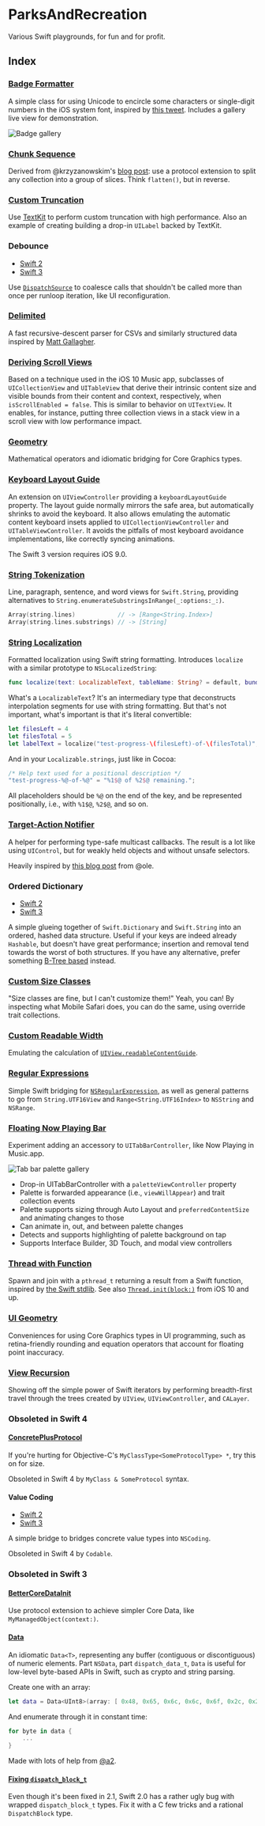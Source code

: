 # ParksAndRecreation

Various Swift playgrounds, for fun and for profit.

## Index
### [Badge Formatter](https://github.com/zwaldowski/ParksAndRecreation/blob/master/Latest/Badge%20Formatter.playground)

A simple class for using Unicode to encircle some characters or single-digit numbers in the iOS system font, inspired by [this tweet](https://twitter.com/Tricertops/status/952265724789129216). Includes a gallery live view for demonstration.

![Badge gallery](https://raw.githubusercontent.com/zwaldowski/ParksAndRecreation/master/Media/2018-01-17%20Badge%20Formatter.png)

### [Chunk Sequence](https://github.com/zwaldowski/ParksAndRecreation/blob/master/Latest/Chunk%20Sequence.playground)

Derived from @krzyzanowskim's [blog post](http://blog.krzyzanowskim.com/2015/10/24/chunksequence-have-cake-and-eat-it/): use a protocol extension to split any collection into a group of slices. Think `flatten()`, but in reverse.

### [Custom Truncation](https://github.com/zwaldowski/ParksAndRecreation/blob/master/Swift-2/CustomTruncation.playground)

Use [TextKit](https://developer.apple.com/library/ios/documentation/StringsTextFonts/Conceptual/TextAndWebiPhoneOS/CustomTextProcessing/CustomTextProcessing.html) to perform custom truncation with high performance. Also an example of creating building a drop-in `UILabel` backed by TextKit.

### Debounce

* [Swift 2](https://github.com/zwaldowski/ParksAndRecreation/blob/master/Swift-2/Debounce.playground)
* [Swift 3](https://github.com/zwaldowski/ParksAndRecreation/blob/master/Swift-3/Debounce.playground)

Use [`DispatchSource`](https://developer.apple.com/reference/dispatch/dispatchsource) to coalesce calls that shouldn't be called more than once per runloop iteration, like UI reconfiguration.

### [Delimited](https://github.com/zwaldowski/ParksAndRecreation/blob/master/Swift-3/Delimited.playground)

A fast recursive-descent parser for CSVs and similarly structured data inspired by [Matt Gallagher](http://www.cocoawithlove.com/2009/11/writing-parser-using-nsscanner-csv.html).

### [Deriving Scroll Views](https://github.com/zwaldowski/ParksAndRecreation/blob/master/Latest/Deriving%20Scroll%20Views.playground)

Based on a technique used in the iOS 10 Music app, subclasses of `UICollectionView` and `UITableView` that derive their intrinsic content size and visible bounds from their content and context, respectively, when `isScrollEnabled = false`. This is similar to behavior on `UITextView`. It enables, for instance, putting three collection views in a stack view in a scroll view with low performance impact.

### [Geometry](https://github.com/zwaldowski/ParksAndRecreation/blob/master/Swift-2/Geometry.playground)

Mathematical operators and idiomatic bridging for Core Graphics types.

### [Keyboard Layout Guide](https://github.com/zwaldowski/ParksAndRecreation/blob/master/Latest/Keyboard%20Layout%20Guide)

An extension on `UIViewController` providing a `keyboardLayoutGuide` property. The layout guide normally mirrors the safe area, but automatically shrinks to avoid the keyboard. It also allows emulating the automatic content keyboard insets applied to `UICollectionViewController` and `UITableViewController`. It avoids the pitfalls of most keyboard avoidance implementations, like correctly syncing animations.

The Swift 3 version requires iOS 9.0.

### [String Tokenization](https://github.com/zwaldowski/ParksAndRecreation/blob/master/Swift-2/LineParagraphs.playground)

Line, paragraph, sentence, and word views for `Swift.String`, providing alternatives to `String.enumerateSubstringsInRange(_:options:_:)`.

```swift
Array(string.lines)            // -> [Range<String.Index>]
Array(string.lines.substrings) // -> [String]
```

### [String Localization](https://github.com/zwaldowski/ParksAndRecreation/blob/master/Swift-2/Localize.playground)

Formatted localization using Swift string formatting. Introduces `localize` with
a similar prototype to `NSLocalizedString`:

```swift
func localize(text: LocalizableText, tableName: String? = default, bundle: NSBundle = default, value: String = default, comment: String)
```

What's a `LocalizableText`? It's an intermediary type that deconstructs
interpolation segments for use with string formatting. But that's not important,
what's important is that it's literal convertible:

```swift
let filesLeft = 4
let filesTotal = 5
let labelText = localize("test-progress-\(filesLeft)-of-\(filesTotal)", comment: "Help text used for a positional description")
```

And in your `Localizable.strings`, just like in Cocoa:

```swift
/* Help text used for a positional description */
"test-progress-%@-of-%@" = "%1$@ of %2$@ remaining.";

```

All placeholders should be `%@` on the end of the key, and be represented
positionally, i.e., with `%1$@`, `%2$@`, and so on.

### [Target-Action Notifier](https://github.com/zwaldowski/ParksAndRecreation/blob/master/Swift-2/Notifier.playground)

A helper for performing type-safe multicast callbacks. The result is a lot like
using `UIControl`, but for weakly held objects and without unsafe selectors.

Heavily inspired by [this blog post](http://oleb.net/blog/2014/07/swift-instance-methods-curried-functions/) from @ole.

### Ordered Dictionary

* [Swift 2](https://github.com/zwaldowski/ParksAndRecreation/blob/master/Swift-2/OrderedDictionary.playground)
* [Swift 3](https://github.com/zwaldowski/ParksAndRecreation/blob/master/Swift-3/OrderedDictionary.playground)

A simple glueing together of `Swift.Dictionary` and `Swift.String` into an ordered, hashed data structure. Useful if your keys are indeed already `Hashable`, but doesn't have great performance; insertion and removal tend towards the worst of both structures. If you have any alternative, prefer something [B-Tree based](https://github.com/lorentey/BTree/blob/master/Sources/Map.swift) instead.

### [Custom Size Classes](https://github.com/zwaldowski/ParksAndRecreation/blob/master/Swift-2/Overrides)

"Size classes are fine, but I can't customize them!" Yeah, you can! By inspecting what Mobile Safari does, you can do the same, using override trait collections.

### [Custom Readable Width](https://github.com/zwaldowski/ParksAndRecreation/blob/master/Swift-2/ReadableWidth.playground)

Emulating the calculation of [`UIView.readableContentGuide`](https://developer.apple.com/reference/uikit/uiview/1622644-readablecontentguide).

### [Regular Expressions](https://github.com/zwaldowski/ParksAndRecreation/blob/master/Swift-2/RegularExpression.playground)

Simple Swift bridging for [`NSRegularExpression`](https://developer.apple.com/library/mac/documentation/Foundation/Reference/NSRegularExpression_Class/), as well as general patterns to go from `String.UTF16View` and `Range<String.UTF16Index>` to `NSString` and `NSRange`.

### [Floating Now Playing Bar](https://github.com/zwaldowski/ParksAndRecreation/blob/master/Latest/Tab%20Bar%20Palette.playground)

Experiment adding an accessory to `UITabBarController`, like Now Playing in Music.​app.

![Tab bar palette gallery](https://raw.githubusercontent.com/zwaldowski/ParksAndRecreation/master/Media/2018-01-17%20Tab%20Bar%20Palette.png)

- Drop-in UITabBarController with a `paletteViewController` property
- Palette is forwarded appearance (i.e., `viewWillAppear`) and trait collection events
- Palette supports sizing through Auto Layout and `preferredContentSize` and animating changes to those
- Can animate in, out, and between palette changes
- Detects and supports highlighting of palette background on tap
- Supports Interface Builder, 3D Touch, and modal view controllers

### [Thread with Function](https://github.com/zwaldowski/ParksAndRecreation/blob/master/Latest/Thread%20with%20Function.playground)

Spawn and join with a `pthread_t` returning a result from a Swift function, inspired by [the Swift stdlib](https://github.com/apple/swift/blob/master/stdlib/private/SwiftPrivatePthreadExtras/SwiftPrivatePthreadExtras.swift). See also [`Thread.init(block:)`](https://developer.apple.com/documentation/foundation/thread/2088561-init) from iOS 10 and up.

### [UI Geometry](https://github.com/zwaldowski/ParksAndRecreation/blob/master/Swift-2/UI%20Geometry.playground)

Conveniences for using Core Graphics types in UI programming, such as retina-friendly
rounding and equation operators that account for floating point inaccuracy.

### [View Recursion](https://github.com/zwaldowski/ParksAndRecreation/blob/master/Swift-2/ViewRecursion.playground)

Showing off the simple power of Swift iterators by performing breadth-first travel through the trees created by `UIView`, `UIViewController`, and `CALayer`.

### Obsoleted in Swift 4

#### [ConcretePlusProtocol](https://github.com/zwaldowski/ParksAndRecreation/blob/master/Swift-2/ConcretePlusProtocol.playground)

If you're hurting for Objective-C's `MyClassType<SomeProtocolType> *`, try this on for size.

Obsoleted in Swift 4 by `MyClass & SomeProtocol` syntax.

#### Value Coding

* [Swift 2](https://github.com/zwaldowski/ParksAndRecreation/blob/master/Swift-2/ValueCodable.playground)
* [Swift 3](https://github.com/zwaldowski/ParksAndRecreation/blob/master/Swift-3/ValueCodable.playground)

A simple bridge to bridges concrete value types into `NSCoding`.

Obsoleted in Swift 4 by `Codable`.

### Obsoleted in Swift 3

#### [BetterCoreDataInit](https://github.com/zwaldowski/ParksAndRecreation/blob/master/Swift-2/BetterCoreDataInit.playground)

Use protocol extension to achieve simpler Core Data, like `MyManagedObject(context:)`.

#### [Data](https://github.com/zwaldowski/ParksAndRecreation/blob/master/Swift-2/Data.playground)

An idiomatic `Data<T>`, representing any buffer (contiguous or discontiguous) of
numeric elements. Part `NSData`, part `dispatch_data_t`, `Data` is useful for
low-level byte-based APIs in Swift, such as crypto and string parsing.

Create one with an array:

```swift
let data = Data<UInt8>(array: [ 0x48, 0x65, 0x6c, 0x6c, 0x6f, 0x2c, 0x20, 0x57, 0x6f, 0x72, 0x6c, 0x64, 0x21 ])
```

And enumerate through it in constant time:

```swift
for byte in data {
	...
}
```

Made with lots of help from [@a2](https://github.com/a2).

#### [Fixing `dispatch_block_t`](https://github.com/zwaldowski/ParksAndRecreation/blob/master/Swift-2/DispatchBlock.playground)

Even though it's been fixed in 2.1, Swift 2.0 has a rather ugly bug with wrapped `dispatch_block_t` types. Fix it with a C few tricks and a rational `DispatchBlock` type.
